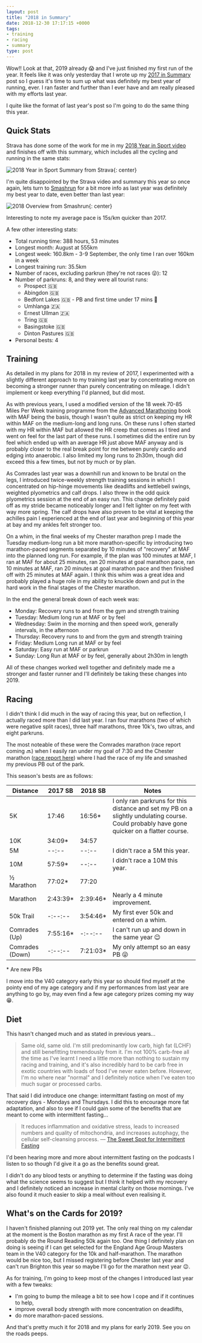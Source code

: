```yaml
---
layout: post
title: "2018 in Summary"
date: 2018-12-30 17:17:15 +0000
tags:
- training
- racing
- summary
type: post
---
```


Wow!! Look at that, 2019 already 😱 and I've just finished my first run of the year. It feels like it was only yesterday that I wrote up my [2017 in Summary](https://gonefora.run/2017-in-summary) post so I guess it's time to sum up what was definitely my best year of running, ever. I ran faster and further than I ever have and am really pleased with my efforts last year.

I quite like the format of last year's post so I'm going to do the same thing this year.

## Quick Stats

Strava has done some of the work for me in my [2018 Year in Sport video](https://2018.strava.com/en-gb/video/ca06d82c3e86e867487b40ddfab649c7185ae063/) and finishes off with this summary, which includes all the cycling and running in the same stats:

![2018 Year in Sport Summary from Strava](/img/2018-Strava-Year-in-Sport.png){: center}

I'm quite disappointed by the Strava video and summary this year so once again, lets turn to [Smashrun](https://smashrun.com) for a bit more info as last year was definitely my best year to date, even better than last year:

![2018 Overview from Smashrun](/img/2018-Smashrun-Overview.png){: center}

Interesting to note my average pace is 15s/km quicker than 2017.

A few other interesting stats:

- Total running time: 388 hours, 53 minutes
- Longest month: August at 555km
- Longest week: 160.8km - 3-9 September, the only time I ran over 160km in a week
- Longest training run: 35.5km
- Number of races, excluding parkrun (they're not races 😜): 12
- Number of parkruns: 8, and they were all tourist runs:
  - Prospect 🇬🇧
  - Abingdon 🇬🇧
  - Bedfont Lakes 🇬🇧 - PB and first time under 17 mins 🎉
  - Umhlanga 🇿🇦
  - Ernest Ullman 🇿🇦
  - Tring 🇬🇧
  - Basingstoke 🇬🇧
  - Dinton Pastures 🇬🇧
- Personal bests: 4

## Training

As detailed in my plans for 2018 in my review of 2017, I experimented with a slightly different approach to my training last year by concentrating more on becoming a stronger runner than purely concentrating on mileage. I didn't implement or keep everything I'd planned, but did most.

As with previous years, I used a modified version of the 18 week 70-85 Miles Per Week training programme from the [Advanced Marathoning](https://www.amazon.co.uk/Advanced-Marathoning-Peter-Pfitzinger/dp/0736074600/) book with MAF being the basis, though I wasn't quite as strict on keeping my HR within MAF on the medium-long and long runs. On these runs I often started with my HR within MAF but allowed the HR creep that comes as I tired and went on feel for the last part of these runs. I sometimes did the entire run by feel which ended up with an average HR just above MAF anyway and is probably closer to the real break point for me between purely cardio and edging into anaerobic. I also limited my long runs to 2h30m, though did exceed this a few times, but not by much or by plan.

As Comrades last year was a downhill run and known to be brutal on the legs, I introduced twice-weekly strength training sessions in which I concentrated on hip-hinge movements like deadlifts and kettlebell swings, weighted plyometrics and calf drops. I also threw in the odd quick plyometrics session at the end of an easy run. This change definitely paid off as my stride became noticeably longer and I felt lighter on my feet with way more spring. The calf drops have also proven to be vital at keeping the achilles pain I experienced at the end of last year and beginning of this year at bay and my ankles felt stronger too.

On a whim, in the final weeks of my Chester marathon prep I made the Tuesday medium-long run a bit more marathon-specific by introducing two marathon-paced segments separated by 10 minutes of "recovery" at MAF into the planned long run. For example, if the plan was 100 minutes at MAF, I ran at MAF for about 25 minutes, ran 20 minutes at goal marathon pace, ran 10 minutes at MAF, ran 20 minutes at goal marathon pace and then finished off with 25 minutes at MAF again. I think this whim was a great idea and probably played a huge role in my ability to knuckle down and put in the hard work in the final stages of the Chester marathon.

In the end the general break down of each week was:

- Monday: Recovery runs to and from the gym and strength training
- Tuesday: Medium long run at MAF or by feel
- Wednesday: Swim in the morning and then speed work, generally intervals, in the afternoon
- Thursday: Recovery runs to and from the gym and strength training
- Friday: Medium Long run at MAF or by feel
- Saturday: Easy run at MAF or parkrun
- Sunday: Long Run at MAF or by feel, generally about 2h30m in length

All of these changes worked well together and definitely made me a stronger and faster runner and I'll definitely be taking these changes into 2019.

## Racing

I didn't think I did much in the way of racing this year, but on reflection, I actually raced more than I did last year. I ran four marathons (two of which were negative split races), three half marathons, three 10k's, two ultras, and eight parkruns.

The most noteable of these were the Comrades marathon (race report coming 🔜) when I easily ran under my goal of 7:30 and the Chester marathon ([race report here](https://gonefora.run/race-report-chester-marathon-2018)) where I had the race of my life and smashed my previous PB out of the park.

This season's bests are as follows:

| Distance        | 2017 SB   | 2018 SB   | Notes
|-----------------|-----------|-----------|---------
| 5K              | 17:46     | 16:56*    | I only ran parkruns for this distance and set my PB on a slightly undulating course. Could probably have gone quicker on a flatter course.
| 10K             | 34:09*    | 34:57     |
| 5M              | --:--     | --:--     | I didn't race a 5M this year.
| 10M             | 57:59*    | --:--     | I didn't race a 10M this year.
| ½ Marathon      | 77:02*    | 77:20     |
| Marathon        | 2:43:39*  | 2:39:46*  | Nearly a 4 minute improvement.
| 50k Trail       | -:--:--   | 3:54:46*  | My first ever 50k and entered on a whim.
| Comrades (Up)   | 7:55:16*  | -:--:--   | I can't run up and down in the same year 😉
| Comrades (Down) | -:--:--   | 7:21:03*  | My only attempt so an easy PB 😜

\* Are new PBs

I move into the V40 category early this year so should find myself at the pointy end of my age category and if my performances from last year are anything to go by, may even find a few age category prizes coming my way 😁.

## Diet

This hasn't changed much and as stated in previous years...

> Same old, same old. I'm still predominantly low carb, high fat (LCHF) and still benefitting tremendously from it. I'm not 100% carb-free all the time as I've learnt I need a little more than nothing to sustain my racing and training, and it's also incredibly hard to be carb free in exotic countries with loads of food I've never eaten before. However, I'm no where near "normal" and I definitely notice when I've eaten too much sugar or processed carbs.

That said I did introduce one change: intermittant fasting on most of my recovery days - Mondays and Thursdays. I did this to encourage more fat adaptation, and also to see if I could gain some of the benefits that are meant to come with intermittent fasting...

> It reduces inflammation and oxidative stress, leads to increased numbers and quality of mitochondria, and increases autophagy, the cellular self-cleansing process.
> — [The Sweet Spot for Intermittent Fasting](https://medium.com/the-mission/the-sweet-spot-for-intermittent-fasting-9aae12a2158c)

I'd been hearing more and more about intermittent fasting on the podcasts I listen to so though I'd give it a go as the benefits sound great.

I didn't do any blood tests or anything to determine if the fasting was doing what the science seems to suggest but I think it helped with my recovery and I definitely noticed an increase in mental clarity on those mornings. I've also found it much easier to skip a meal without even realising it.

## What's on the Cards for 2019?

I haven't finished planning out 2019 yet. The only real thing on my calendar at the moment is the Boston marathon as my first A race of the year. I'll probably do the Round Reading 50k again too. One thing I definitely plan on doing is seeing if I can get selected for the England Age Group Masters team in the V40 category for the 10k and half-marathon. The marathon would be nice too, but I missed registering before Chester last year and can't run Brighton this year so maybe I'll go for the marathon next year 😉.

As for training, I'm going to keep most of the changes I introduced last year with a few tweaks:

- I'm going to bump the mileage a bit to see how I cope and if it continues to help,
- improve overall body strength with more concentration on deadlifts,
- do more marathon-paced sessions.

And that's pretty much it for 2018 and my plans for early 2019. See you on the roads peeps.

